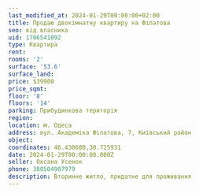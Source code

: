 ```yaml
---
last_modified_at: 2024-01-29T00:00:00+02:00
title: Продаю двокімнатну квартиру на Філатова
seo: від власника
uid: 1706541092
type: Квартира
rent:
rooms: '2'
surface: '53.6'
surface_land:
price: $39900
price_sqmt:
floor: '8'
floors: '14'
parking: Прибудинкова територія
region:
location: м. Одеса
address: вул. Академіка Філатова, 7, Київський район
object:
coordinates: 46.430680,30.725931
date: 2024-01-29T00:00:00.000Z
seller: Оксана Усенок
phone: 380504907979
description: Вторинне житло, придатне для проживання
---
```

